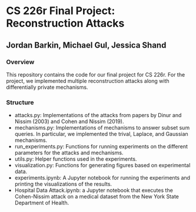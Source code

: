 # CS 226r Final Project: Reconstruction Attacks 
## Jordan Barkin, Michael Gul, Jessica Shand 

### Overview 

This repository contains the code for our final project for CS 226r. For the project, we implemented multiple reconstruction attacks
along with differentially private mechanisms. 

### Structure 
* attacks.py: Implementations of the attacks from papers by Dinur and Nissim (2003) and Cohen and Nissim (2019).
* mechanisms.py: Implementations of mechanisms to answer subset sum queries. In particular, we implemented the trival, Laplace, and Gaussian mechanisms. 
* run_experiments.py: Functions for running experiments on the different parameters for the attacks and mechanisms.
* utils.py: Helper functions used in the experiments.
* visualization.py: Functions for generating figures based on experimental data.
* experiments.ipynb: A Jupyter notebook for running the experiments and printing the visualizations of the results. 
* Hospital Data Attack.ipynb: a Jupyter notebook that executes the Cohen-Nissim attack on a medical dataset from the New York State Department of Health. 
